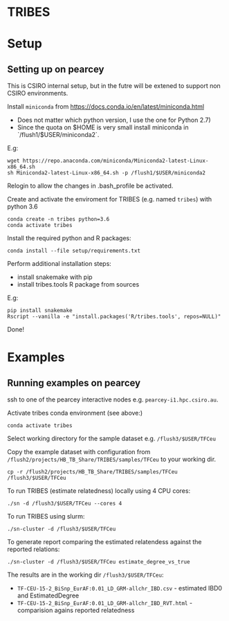TRIBES
======



# Setup


## Setting up on pearcey 

This is CSIRO internal setup, but in the futre will be extened to support 
non CSIRO environments.

Install `miniconda` from https://docs.conda.io/en/latest/miniconda.html  

- Does not matter which python version, I use the one for Python 2.7)
- Since the quota on $HOME is very small install miniconda in `/flush1/$USER/miniconda2`.

E.g:

	wget https://repo.anaconda.com/miniconda/Miniconda2-latest-Linux-x86_64.sh
	sh Miniconda2-latest-Linux-x86_64.sh -p /flush1/$USER/miniconda2

Relogin to allow the changes in .bash_profile be activated.

Create and activate the enviroment for TRIBES (e.g. named `tribes`) with python 3.6

	conda create -n tribes python=3.6
	conda activate tribes

Install the required python and R packages:

	conda install --file setup/requirements.txt

Perform additional installation steps:

* install snakemake with pip 
* install tribes.tools R package from sources

E.g:

	pip install snakemake
	Rscript --vanilla -e "install.packages('R/tribes.tools', repos=NULL)"

Done!



# Examples


## Running examples on pearcey

ssh to one of the pearcey interactive nodes e.g. `pearcey-i1.hpc.csiro.au`.

Activate tribes conda environment (see above:)

	conda activate tribes

Select working directory for the sample dataset e.g. `/flush3/$USER/TFCeu`

Copy the example dataset with configuration from `/flush2/projects/HB_TB_Share/TRIBES/samples/TFCeu` to your working dir.

	cp -r /flush2/projects/HB_TB_Share/TRIBES/samples/TFCeu /flush3/$USER/TFCeu

To run TRIBES (estimate relatedness) locally using 4 CPU cores:

	./sn -d /flush3/$USER/TFCeu --cores 4

To run TRIBES using slurm:

	./sn-cluster -d /flush3/$USER/TFCeu


To generate report comparing the estimated relatendess against the reported relations:

	./sn-cluster -d /flush3/$USER/TFCeu estimate_degree_vs_true


The results are in the working dir `/flush3/$USER/TFCeu`:

- `TF-CEU-15-2_BiSnp_EurAF:0.01_LD_GRM-allchr_IBD.csv` - estimated IBD0 and EstimatedDegree
- `TF-CEU-15-2_BiSnp_EurAF:0.01_LD_GRM-allchr_IBD_RVT.html` - comparision agains reported relatedness








